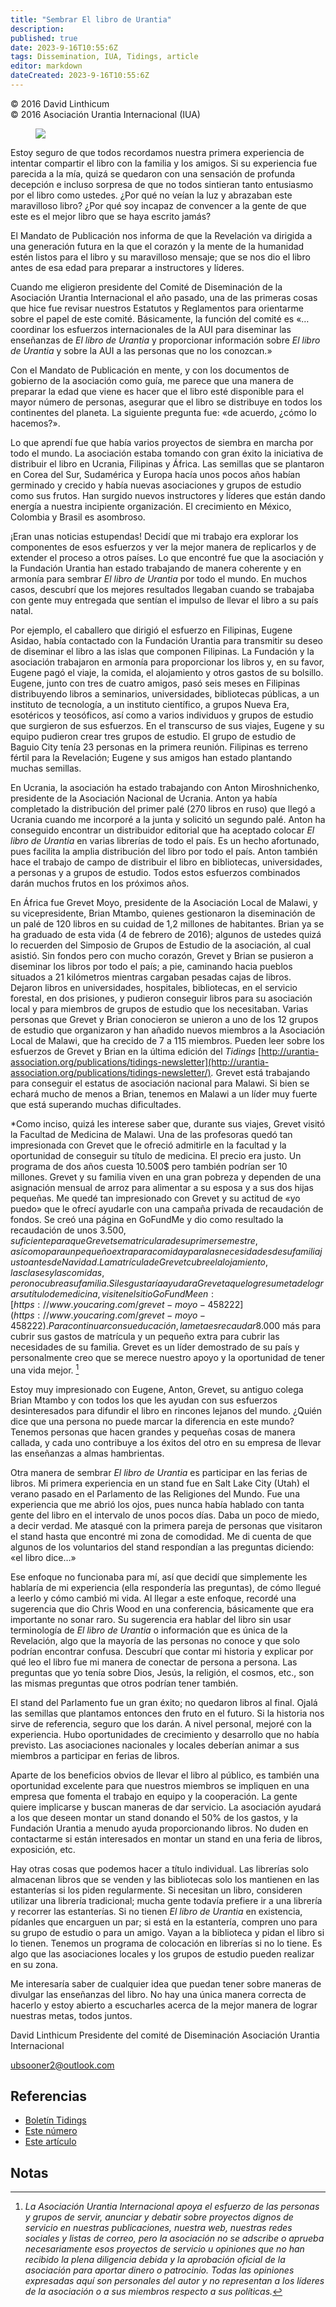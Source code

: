 ```yaml
---
title: "Sembrar El libro de Urantia"
description: 
published: true
date: 2023-9-16T10:55:6Z
tags: Dissemination, IUA, Tidings, article
editor: markdown
dateCreated: 2023-9-16T10:55:6Z
---
```


<p class="v-card v-sheet theme--light gray lighten-3 px-2">© 2016 David Linthicum<br>© 2016 Asociación Urantia Internacional (IUA)</p>


<figure id="Figure_1" class="image urantiapedia image-style-align-left">
<img src="/image/article/IUA_Tidings/David-Linthicum-150x150.jpeg">
</figure>

Estoy seguro de que todos recordamos nuestra primera experiencia de intentar compartir el libro con la familia y los amigos. Si su experiencia fue parecida a la mía, quizá se quedaron con una sensación de profunda decepción e incluso sorpresa de que no todos sintieran tanto entusiasmo por el libro como ustedes. ¿Por qué no veían la luz y abrazaban este maravilloso libro? ¿Por qué soy incapaz de convencer a la gente de que este es el mejor libro que se haya escrito jamás?

El Mandato de Publicación nos informa de que la Revelación va dirigida a una generación futura en la que el corazón y la mente de la humanidad estén listos para el libro y su maravilloso mensaje; que se nos dio el libro antes de esa edad para preparar a instructores y líderes.

Cuando me eligieron presidente del Comité de Diseminación de la Asociación Urantia Internacional el año pasado, una de las primeras cosas que hice fue revisar nuestros Estatutos y Reglamentos para orientarme sobre el papel de este comité. Básicamente, la función del comité es «…coordinar los esfuerzos internacionales de la AUI para diseminar las enseñanzas de _El libro de Urantia_ y proporcionar información sobre _El libro de Urantia_ y sobre la AUI a las personas que no los conozcan.»

Con el Mandato de Publicación en mente, y con los documentos de gobierno de la asociación como guía, me parece que una manera de preparar la edad que viene es hacer que el libro esté disponible para el mayor número de personas, asegurar que el libro se distribuye en todos los continentes del planeta. La siguiente pregunta fue: «de acuerdo, ¿cómo lo hacemos?».

Lo que aprendí fue que había varios proyectos de siembra en marcha por todo el mundo. La asociación estaba tomando con gran éxito la iniciativa de distribuir el libro en Ucrania, Filipinas y África. Las semillas que se plantaron en Corea del Sur, Sudamérica y Europa hacía unos pocos años habían germinado y crecido y había nuevas asociaciones y grupos de estudio como sus frutos. Han surgido nuevos instructores y líderes que están dando energía a nuestra incipiente organización. El crecimiento en México, Colombia y Brasil es asombroso.

¡Eran unas noticias estupendas! Decidí que mi trabajo era explorar los componentes de esos esfuerzos y ver la mejor manera de replicarlos y de extender el proceso a otros países. Lo que encontré fue que la asociación y la Fundación Urantia han estado trabajando de manera coherente y en armonía para sembrar _El libro de Urantia_ por todo el mundo. En muchos casos, descubrí que los mejores resultados llegaban cuando se trabajaba con gente muy entregada que sentían el impulso de llevar el libro a su país natal.

Por ejemplo, el caballero que dirigió el esfuerzo en Filipinas, Eugene Asidao, había contactado con la Fundación Urantia para transmitir su deseo de diseminar el libro a las islas que componen Filipinas. La Fundación y la asociación trabajaron en armonía para proporcionar los libros y, en su favor, Eugene pagó el viaje, la comida, el alojamiento y otros gastos de su bolsillo. Eugene, junto con tres de cuatro amigos, pasó seis meses en Filipinas distribuyendo libros a seminarios, universidades, bibliotecas públicas, a un instituto de tecnología, a un instituto científico, a grupos Nueva Era, esotéricos y teosóficos, así como a varios individuos y grupos de estudio que surgieron de sus esfuerzos. En el transcurso de sus viajes, Eugene y su equipo pudieron crear tres grupos de estudio. El grupo de estudio de Baguio City tenía 23 personas en la primera reunión. Filipinas es terreno fértil para la Revelación; Eugene y sus amigos han estado plantando muchas semillas.

En Ucrania, la asociación ha estado trabajando con Anton Miroshnichenko, presidente de la Asociación Nacional de Ucrania. Anton ya había completado la distribución del primer palé  (270 libros en ruso) que llegó a Ucrania cuando me incorporé a la junta y solicitó un segundo palé. Anton ha conseguido encontrar un distribuidor editorial que ha aceptado colocar _El libro de Urantia_ en varias librerías de todo el país. Es un hecho afortunado, pues facilita la amplia distribución del libro por todo el país. Anton también hace el trabajo de campo de distribuir el libro en bibliotecas, universidades, a personas y a grupos de estudio. Todos estos esfuerzos combinados darán muchos frutos en los próximos años.

En África fue Grevet Moyo, presidente de la Asociación Local de Malawi, y su vicepresidente,  Brian Mtambo, quienes gestionaron la diseminación de un palé de 120 libros en su cuidad de 1,2 millones de habitantes. Brian ya se ha graduado de esta vida (4 de febrero de 2016); algunos de ustedes quizá lo recuerden del Simposio de Grupos de Estudio de la asociación, al cual asistió. Sin fondos pero con mucho corazón, Grevet y Brian se pusieron a diseminar los libros por todo el país; a pie, caminando hacia pueblos situados a 21 kilómetros mientras cargaban pesadas cajas de libros. Dejaron libros en universidades, hospitales, bibliotecas, en el servicio forestal, en dos prisiones, y pudieron conseguir libros para su asociación local y para miembros de grupos de estudio que los necesitaban. Varias personas que Grevet y Brian conocieron se unieron a uno de los 12 grupos de estudio que organizaron y han añadido nuevos miembros a la Asociación Local de Malawi, que ha crecido de 7 a 115 miembros. Pueden leer sobre los esfuerzos de Grevet y Brian en la última edición del _Tidings_ [http://urantia-association.org/publications/tidings-newsletter](http://urantia-association.org/publications/tidings-newsletter/)_._ Grevet está trabajando para conseguir el estatus de asociación nacional para Malawi. Si bien se echará mucho de menos a Brian, tenemos en Malawi a un líder muy fuerte que está superando muchas dificultades.

\*Como inciso, quizá les interese saber que, durante sus viajes, Grevet visitó la Facultad de Medicina de Malawi. Una de las profesoras quedó tan impresionada con Grevet que le ofreció admitirle en la facultad y la oportunidad de conseguir su título de medicina. El precio era justo. Un programa de dos años cuesta 10.500$ pero también podrían ser 10 millones. Grevet y su familia viven en una gran pobreza y dependen de una asignación mensual de arroz para alimentar a su esposa y a sus dos hijas pequeñas. Me quedé tan impresionado con Grevet y su actitud de «yo puedo» que le ofrecí ayudarle con una campaña privada de recaudación de fondos. Se creó una página en GoFundMe y dio como resultado la recaudación de unos 3.500$, suficiente para que Grevet se matriculara de su primer semestre, así como para un pequeño extra para comida y para las necesidades de su familia justo antes de Navidad. La matrícula de Grevet cubre el alojamiento, las clases y las comidas, pero no cubre a su familia. Si les gustaría ayudar a Grevet a que logre su meta de lograr su título de medicina, visiten el sitio GoFundMe en: [https://www.youcaring.com/grevet-moyo-458222](https://www.youcaring.com/grevet-moyo-458222). Para continuar con su educación, la meta es recaudar 8.000$ más para cubrir sus gastos de matrícula y un pequeño extra para cubrir las necesidades de su familia. Grevet es un líder demostrado de su país y personalmente creo que se merece nuestro apoyo y la oportunidad de tener una vida mejor. [^1]

Estoy muy impresionado con Eugene, Anton, Grevet, su antiguo colega Brian Mtambo y con todos los que les ayudan con sus esfuerzos desinteresados para difundir el libro en rincones lejanos del mundo. ¿Quién dice que una persona no puede marcar la diferencia en este mundo? Tenemos personas que hacen grandes y pequeñas cosas de manera callada, y cada uno contribuye a los éxitos del otro en su empresa de llevar las enseñanzas a almas hambrientas.

Otra manera de sembrar _El libro de Urantia_ es participar en las ferias de libros. Mi primera experiencia en un stand fue en Salt Lake City (Utah) el verano pasado en el Parlamento de las Religiones del Mundo. Fue una experiencia que me abrió los ojos, pues nunca había hablado con tanta gente del libro en el intervalo de unos pocos días. Daba un poco de miedo, a decir verdad. Me atasqué con la primera pareja de personas que visitaron el stand hasta que encontré mi zona de comodidad. Me di cuenta de que algunos de los voluntarios del stand respondían a las preguntas diciendo: «el libro dice…»

Ese enfoque no funcionaba para mí, así que decidí que simplemente les hablaría de mi experiencia (ella respondería las preguntas), de cómo llegué a leerlo y cómo cambió mi vida. Al llegar a este enfoque, recordé una sugerencia que dio Chris Wood en una conferencia, básicamente que era importante no sonar raro. Su sugerencia era hablar del libro sin usar terminología de _El libro de Urantia_ o información que es única de la Revelación, algo que la mayoría de las personas no conoce y que solo podrían encontrar confusa. Descubrí que contar mi historia y explicar por qué leo el libro fue mi manera de conectar de persona a persona. Las preguntas que yo tenía sobre Dios, Jesús, la religión, el cosmos, etc., son las mismas preguntas que otros podrían tener también.

El stand del Parlamento fue un gran éxito; no quedaron libros al final. Ojalá las semillas que plantamos entonces den fruto en el futuro. Si la historia nos sirve de referencia, seguro que los darán. A nivel personal, mejoré con la experiencia. Hubo oportunidades de crecimiento y desarrollo que no había previsto. Las asociaciones nacionales y locales deberían animar a sus miembros a participar en ferias de libros.

Aparte de los beneficios obvios de llevar el libro al público, es también una oportunidad excelente para que nuestros miembros se impliquen en una empresa que fomenta el trabajo en equipo y la cooperación. La gente quiere implicarse y buscan maneras de dar servicio. La asociación ayudará a los que deseen montar un stand donando el 50% de los gastos, y la Fundación Urantia a menudo ayuda proporcionando libros. No duden en contactarme si están interesados en montar un stand en una feria de libros, exposición, etc.

Hay otras cosas que podemos hacer a título individual. Las librerías solo almacenan libros que se venden y las bibliotecas solo los mantienen en las estanterías si los piden regularmente. Si necesitan un libro, consideren utilizar una librería tradicional; mucha gente todavía prefiere ir a una librería y recorrer las estanterías. Si no tienen _El libro de Urantia_ en existencia, pídanles que encarguen un par; si está en la estantería, compren uno para su grupo de estudio o para un amigo. Vayan a la biblioteca y pidan el libro si lo tienen. Tenemos un programa de colocación en librerías si no lo tiene. Es algo que las asociaciones locales y los grupos de estudio pueden realizar en su zona.

Me interesaría saber de cualquier idea que puedan tener sobre maneras de divulgar las enseñanzas del libro. No hay una única manera correcta de hacerlo y estoy abierto a escucharles acerca de la mejor manera de lograr nuestras metas, todos juntos.

David Linthicum
Presidente del comité de Diseminación
Asociación Urantia Internacional

[ubsooner2@outlook.com](mailto:ubsooner2@outlook.com)

## Referencias

- [Boletín Tidings](https://urantia-association.org/acerca-del-boletin-tidings/?lang=es)
- [Este número](https://urantia-association.org/newsletter/tidings-marzo-2016/?lang=es)
- [Este artículo](https://urantia-association.org/sembrar-el-libro-de-urantia/?lang=es)



## Notas

[^1]: _La Asociación Urantia Internacional apoya el esfuerzo de las personas y grupos de servir, anunciar y debatir sobre proyectos dignos de servicio en nuestras publicaciones, nuestra web, nuestras redes sociales y listas de correo, pero la asociación no se adscribe o aprueba necesariamente esos proyectos de servicio u opiniones que no han recibido la plena diligencia debida y la aprobación oficial de la asociación para aportar dinero o patrocinio. Todas las opiniones expresadas aquí son personales del autor y no representan a los líderes de la asociación o a sus miembros respecto a sus políticas._